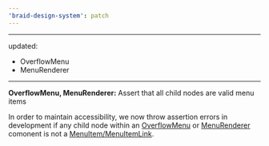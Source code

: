 ```yaml
---
'braid-design-system': patch
---
```


---
updated:
  - OverflowMenu
  - MenuRenderer
---

**OverflowMenu, MenuRenderer:** Assert that all child nodes are valid menu items

In order to maintain accessibility, we now throw assertion errors in development if any child node within an [OverflowMenu](https://seek-oss.github.io/braid-design-system/components/OverflowMenu) or [MenuRenderer](https://seek-oss.github.io/braid-design-system/components/MenuRenderer) comonent is not a [MenuItem/MenuItemLink](https://seek-oss.github.io/braid-design-system/components/MenuItem).

